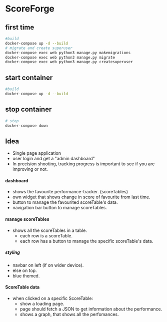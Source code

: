 # ScoreForge

## first time

```bash
#build
docker-compose up -d --build
# migrate and create superuser
docker-compose exec web python3 manage.py makemigrations
docker-compose exec web python3 manage.py migrate
docker-compose exec web python3 manage.py createsuperuser
```

## start container

```bash
#build
docker-compose up -d --build
```

## stop container

```bash
# stop
docker-compose down
```

## Idea

-   Single page application
-   user login and get a "admin dashboard"
-   In precision shooting, tracking progress is important to see if you are improving or not.

#### dashboard

-   shows the favourite performance-tracker. (scoreTables)
-   own widget that shows change in score of favourite from last time.
-   button to manage the favourited scoreTable's data.
-   navigation bar button to manage scoreTables.

#### manage scoreTables

-   shows all the scoreTables in a table.
    -   each row is a scoreTable.
    -   each row has a button to manage the specific scoreTable's data.

##### styling

-   navbar on left (if on wider device).
-   else on top.
-   blue themed.

#### ScoreTable data

-   when clicked on a specific ScoreTable:
    -   show a loading page.
    -   page should fetch a JSON to get information about the performance.
    -   shows a graph, that shows all the perfomances.
